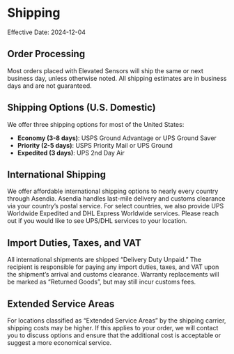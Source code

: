 # Shipping

Effective Date: 2024-12-04

## Order Processing
Most orders placed with Elevated Sensors will ship the same or next business day, unless otherwise noted. All shipping estimates are in business days and are not guaranteed.

## Shipping Options (U.S. Domestic)
We offer three shipping options for most of the United States:

- **Economy (3-8 days)**: USPS Ground Advantage or UPS Ground Saver
- **Priority (2-5 days)**: USPS Priority Mail or UPS Ground
- **Expedited (3 days)**: UPS 2nd Day Air

## International Shipping
We offer affordable international shipping options to nearly every country through Asendia. Asendia handles last-mile delivery and customs clearance via your country’s postal service. For select countries, we also provide UPS Worldwide Expedited and DHL Express Worldwide services. Please reach out if you would like to see UPS/DHL services to your location.

## Import Duties, Taxes, and VAT
All international shipments are shipped “Delivery Duty Unpaid.” The recipient is responsible for paying any import duties, taxes, and VAT upon the shipment’s arrival and customs clearance. Warranty replacements will be marked as “Returned Goods”, but may still incur customs fees.

## Extended Service Areas
For locations classified as “Extended Service Areas” by the shipping carrier, shipping costs may be higher. If this applies to your order, we will contact you to discuss options and ensure that the additional cost is acceptable or suggest a more economical service.
